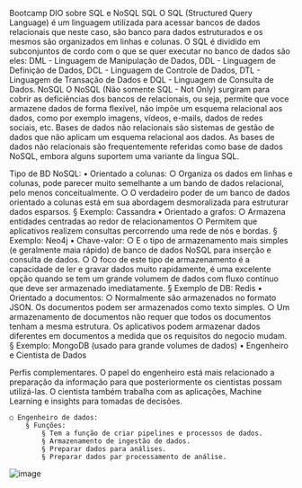 Bootcamp DIO sobre SQL e NoSQL
SQL
O SQL (Structured Query Language) é um linguagem utilizada para acessar bancos de dados relacionais que neste caso, são banco para dados estruturados e os mesmos são organizados em linhas e colunas.
O SQL é dividido em subconjuntos de cordo com o que se quer executar no banco de dados são eles: DML - Linguagem de Manipulação de Dados, DDL - Linguagem de Definição de Dados, DCL - Linguagem de Controle de Dados, DTL - Linguagem de Transação de Dados e DQL - Linguagem de Consulta de Dados.
NoSQL
O NoSQL  (Não somente SQL - Not Only) surgiram para cobrir as deficiências dos bancos de relacionais, ou seja, permite que voce armazene dados de forma flexível, não impõe um esquema relacional aos dados,  como por exemplo imagens, vídeos, e-mails, dados de redes sociais, etc.
Bases de dados não relacionais são sistemas de gestão de dados que não aplicam um esquema relacional aos dados. As bases de dados não relacionais são frequentemente referidas como base de dados NoSQL, embora alguns suportem uma variante da língua SQL.


Tipo de BD NoSQL:
	• Orientado a colunas:
		○ Organiza os dados em linhas e colunas, pode parecer muito semelhante a um bando de dados relacional, pelo menos conceitualmente.
		○ O verdadeiro poder de um banco de dados orientado a colunas está em sua abordagem desmoralizada para estruturar dados esparsos.
			§ Exemplo: Cassandra
	• Orientado a grafos:
		○ Armazena entidades centradas ao redor de relacionamentos
		○ Permitem que aplicativos realizem consultas percorrendo uma rede de nós e bordas.
			§ Exemplo: Neo4j
	• Chave-valor: 
		○ E o tipo de armazenamento mais simples (e geralmente maia rápido) de banco de dados NoSQL para inserção e consulta de dados.
		○ O foco de este tipo de armazenamento é a capacidade de ler e gravar dados muito rapidamente, é uma excelente opção quando se tem um grande volumem de dados com fluxo contínuo que deve ser armazenado imediatamente.
			§ Exemplo de DB: Redis
	• Orientado a documentos:
		○ Normalmente são armazenados no formato JSON. Os documentos podem ser armazenados como texto simples.
		○ Um armazenamento de documentos não requer que todos os documentos tenham a mesma estrutura. Os aplicativos podem armazenar dados diferentes em documentos a medida que os requisitos do negocio mudam. 
			§ Exemplo: MongoDB (usado para grande volumes de dados)
• Engenheiro e Cientista de Dados

Perfis complementares. O papel do engenheiro está mais relacionado a preparação da informação para que posteriormente os cientistas possam utilizá-las. O cientista também trabalha com as aplicações, Machine Learning e insights para tomadas de decisões.

	○ Engenheiro de dados: 
		§ Funções:
			§ Tem a função de criar pipelines e processos de dados.
			§ Armazenamento de ingestão de dados.
			§ Preparar dados para análises.
			§ Preparar dados par processamento de análise.
![image](https://user-images.githubusercontent.com/88365422/192167962-786000b8-6912-4ca1-a814-7aad610b66f5.png)



